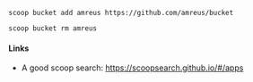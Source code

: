 

```
scoop bucket add amreus https://github.com/amreus/bucket
```

```
scoop bucket rm amreus
```

#### Links

* A good scoop search: https://scoopsearch.github.io/#/apps
